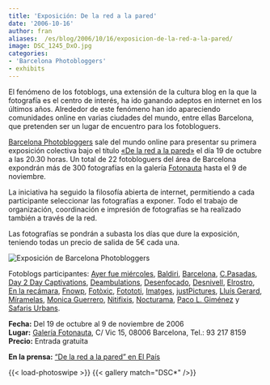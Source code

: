 ```yaml
---
title: 'Exposición: De la red a la pared'
date: '2006-10-16'
author: fran
aliases:  /es/blog/2006/10/16/exposicion-de-la-red-a-la-pared/
image: DSC_1245_DxO.jpg
categories:
- 'Barcelona Photobloggers'
- exhibits
---
```


El fenómeno de los fotoblogs, una extensión de la cultura blog en la que la fotografía es el centro de interés, ha ido ganando adeptos en internet en los últimos años. Alrededor de este fenómeno han ido apareciendo comunidades online en varias ciudades del mundo, entre ellas Barcelona, que pretenden ser un lugar de encuentro para los fotobloguers.

[Barcelona Photobloggers](http://barcelonaphotobloggers.org/) sale del mundo online para presentar su primera exposición colectiva bajo el título [«De la red a la pared»](http://web.mac.com/santiagogarces/iWeb/fotonautaesp/exposiciones/B6DFE02E-5489-4D82-834E-0189286E691C.html) el día 19 de octubre a las 20.30 horas. Un total de 22 fotobloguers del área de Barcelona expondrán más de 300 fotografías en la galería [Fotonauta](http://www.fotonauta.com/) hasta el 9 de noviembre.

La iniciativa ha seguido la filosofía abierta de internet, permitiendo a cada participante seleccionar las fotografías a exponer. Todo el trabajo de organización, coordinación e impresión de fotografías se ha realizado también a través de la red.

Las fotografías se pondrán a subasta los días que dure la exposición, teniendo todas un precio de salida de 5€ cada una.

<img alt="Exposición de Barcelona Photobloggers" src="/uploads/2016/02/exposicionbcnphotobloggers.jpg" class="aligncenter" />

Fotoblogs participantes: [Ayer fue miércoles](http://www.ayerfuemiercoles.com/), [Baldiri](http://www.baldiri.net/), [Barcelona](http://barcelona.visualblogging.com/), [C.Pasadas](http://www.fotocpasadas.blogspot.com/), [Day 2 Day Captivations](http://sebastian.yepes.in/), [Deambulations](http://papalimbo.my-expressions.com/), [Desenfocado](http://www.desenfocado.com/), [Desnivell](http://www.desnivell.com/), [Elrostro](http://www.elrostro.com/), [En la recámara](http://www.enlarecamara.com/), [Fnowp](http://www.fnowp.blogspot.com/), [Fotòxic](http://www.fotoxic.org/), [Fotototi](http://www.fotototi.blogspot.com/), [Imatges](http://www.imatges.net/), [justPictures](http://justpictures.inhubi.com/), [Lluís Gerard](http://www.lluisgerard.com/), [Míramelas](http://www.miramela.com/fotoblog/), [Monica Guerrero](http://monica-guerrero.blogspot.com/), [Nitifixis](http://www.nitifixis.com/), [Nocturama](http://www.marceloaurelio.com/nocturama/), [Paco L. Giménez](http://pacolopez.blogspot.com/) y [Safaris Urbans](http://safarisurbans.blogspot.com/).

**Fecha:** Del 19 de octubre al 9 de noviembre de 2006  
**Lugar:** [Galería Fotonauta](http://www.fotonauta.com/), C/ Vic 15, 08006 Barcelona, Tel.: 93 217 8159  
**Precio:** Entrada gratuita

**En la prensa:** [“De la red a la pared” en El País](http://fransimo.info/blog/2006/10/19/de-la-red-a-la-pared-en-el-pais/)

{{< load-photoswipe >}}
{{< gallery match="DSC*" />}}